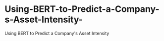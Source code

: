 # Using-BERT-to-Predict-a-Company-s-Asset-Intensity-
Using BERT to Predict a Company's Asset Intensity 
